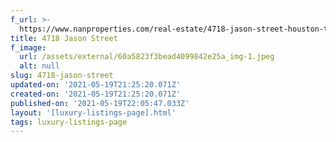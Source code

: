```yaml
---
f_url: >-
  https://www.nanproperties.com/real-estate/4718-jason-street-houston-tx-77096/38303180/107100383
title: 4718 Jason Street
f_image:
  url: /assets/external/60a5823f3bead4099842e25a_img-1.jpeg
  alt: null
slug: 4718-jason-street
updated-on: '2021-05-19T21:25:20.071Z'
created-on: '2021-05-19T21:25:20.071Z'
published-on: '2021-05-19T22:05:47.033Z'
layout: '[luxury-listings-page].html'
tags: luxury-listings-page
---
```



